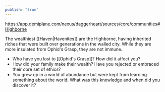 ```yaml
---
publish: "true"
---
```

https://app.demiplane.com/nexus/daggerheart/sources/core/communities#Highborne

The wealthiest [[Haven|Havenites]] are the Highborne, having inherited riches that were built over generations in the walled city. While they are more insulated from Ophid's Grasp, they are not immune.

* Who have you lost to [[Ophid's Grasp]]? How did it affect you?
* How did your family make their wealth? Have you rejected or embraced their core set of ethics?
* You grew up in a world of abundance but were kept from learning something about the world. What was this knowledge and when did you discover it?

 